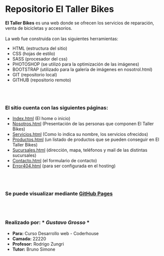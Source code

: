 # **Repositorio El Taller Bikes**

**El Taller Bikes** es una web donde se ofrecen los servicios de reparación, venta de bicicletas y accesorios.<br/><br/>
La web fue construida con las siguientes herramientas:<br/>
+ HTML (estructura del sitio)
+ CSS (hojas de estilo)
+ SASS (procesador del css)
+ PHOTOSHOP (se utilizó para la optimización de las imágenes)
+ BOOTSTRAP (utilizado para la galería de imágenes en nosotrol.html)
+ GIT (repositorio local)
+ GITHUB (repositorio remoto)

<br/><br/>

### El sitio cuenta con las siguientes páginas:


+ [Index.html](https://gusgrosso.github.io/eltallerbikes/index.html) (El home o inicio)
+ [Nosotros.html](https://gusgrosso.github.io/eltallerbikes/pages/nosotros.html) (Presentación de las personas que componen El Taller Bikes)
+ [Servicios.html](https://gusgrosso.github.io/eltallerbikes/pages/servicios.html) (Como lo indica su nombre, los servicios ofrecidos)
+ [Productos.html](https://gusgrosso.github.io/eltallerbikes/pages/productos.html) (un listado de productos que se pueden conseguir en El Taller Bikes)
+ [Sucursales.html](https://gusgrosso.github.io/eltallerbikes/pages/sucursales.html) (dirección, mapa, teléfonos y mail de las distintas sucursales)
+ [Contacto.html](https://gusgrosso.github.io/eltallerbikes/pages/contacto.html) (el formulario de contacto)
+ [Error404.html](https://gusgrosso.github.io/eltallerbikes/pages/error404.html) (para ser configurada en el hosting)

<br/><br/>

### Se puede visualizar mediante [GitHub Pages](https://gusgrosso.github.io/eltallerbikes/)

<br/><br/>

### Realizado por: * *Gustavo Grosso* * <br/>
+ **Para:** Curso Desarrollo web - Coderhouse
+ **Camada:** 22220
+ **Profesor:** Rodrigo Zungri
+ **Tutor:** Bruno Simone